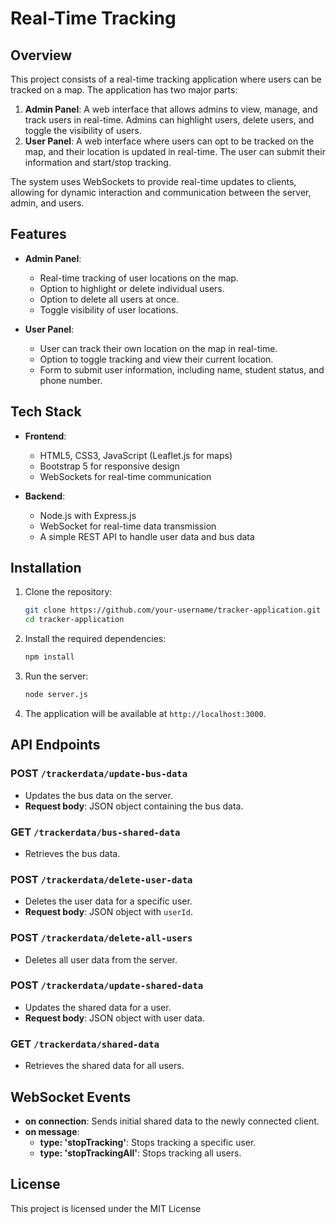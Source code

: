 
# Real-Time Tracking 

## Overview

This project consists of a real-time tracking application where users can be tracked on a map. The application has two major parts:

1. **Admin Panel**: A web interface that allows admins to view, manage, and track users in real-time. Admins can highlight users, delete users, and toggle the visibility of users.
2. **User Panel**: A web interface where users can opt to be tracked on the map, and their location is updated in real-time. The user can submit their information and start/stop tracking.

The system uses WebSockets to provide real-time updates to clients, allowing for dynamic interaction and communication between the server, admin, and users.

## Features

- **Admin Panel**:
  - Real-time tracking of user locations on the map.
  - Option to highlight or delete individual users.
  - Option to delete all users at once.
  - Toggle visibility of user locations.
  
- **User Panel**:
  - User can track their own location on the map in real-time.
  - Option to toggle tracking and view their current location.
  - Form to submit user information, including name, student status, and phone number.
  
## Tech Stack

- **Frontend**:
  - HTML5, CSS3, JavaScript (Leaflet.js for maps)
  - Bootstrap 5 for responsive design
  - WebSockets for real-time communication

- **Backend**:
  - Node.js with Express.js
  - WebSocket for real-time data transmission
  - A simple REST API to handle user data and bus data

## Installation

1. Clone the repository:

   ```bash
   git clone https://github.com/your-username/tracker-application.git
   cd tracker-application
   ```

2. Install the required dependencies:

   ```bash
   npm install
   ```

3. Run the server:

   ```bash
   node server.js
   ```

4. The application will be available at `http://localhost:3000`.

## API Endpoints

### POST `/trackerdata/update-bus-data`
- Updates the bus data on the server.
- **Request body**: JSON object containing the bus data.

### GET `/trackerdata/bus-shared-data`
- Retrieves the bus data.

### POST `/trackerdata/delete-user-data`
- Deletes the user data for a specific user.
- **Request body**: JSON object with `userId`.

### POST `/trackerdata/delete-all-users`
- Deletes all user data from the server.

### POST `/trackerdata/update-shared-data`
- Updates the shared data for a user.
- **Request body**: JSON object with user data.

### GET `/trackerdata/shared-data`
- Retrieves the shared data for all users.

## WebSocket Events

- **on connection**: Sends initial shared data to the newly connected client.
- **on message**:
  - **type: 'stopTracking'**: Stops tracking a specific user.
  - **type: 'stopTrackingAll'**: Stops tracking all users.

## License

This project is licensed under the MIT License 

